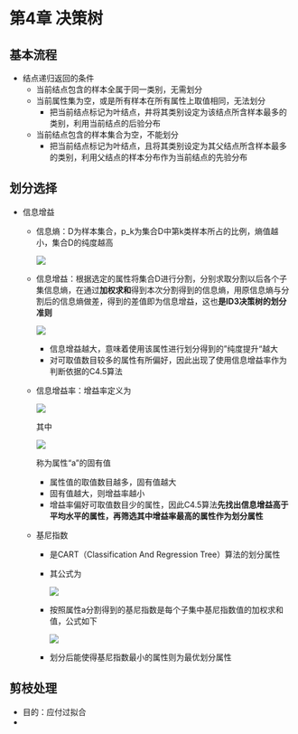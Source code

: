 # 第4章 决策树

## 基本流程

- 结点递归返回的条件
  - 当前结点包含的样本全属于同一类别，无需划分
  - 当前属性集为空，或是所有样本在所有属性上取值相同，无法划分
    - 把当前结点标记为叶结点，井将其类别设定为该结点所含样本最多的类别，利用当前结点的后验分布
  - 当前结点包含的样本集合为空，不能划分
    - 把当前结点标记为叶结点，且将其类别设定为其父结点所含样本最多的类别，利用父结点的样本分布作为当前结点的先验分布

## 划分选择

- 信息增益

  - 信息熵：D为样本集合，p_k为集合D中第k类样本所占的比例，熵值越小，集合D的纯度越高

    ![](https://latex.codecogs.com/gif.latex?\operatorname{Ent}(D)=-\sum_{k=1}^{|\mathcal{Y}|}&space;p_{k}&space;\log&space;_{2}&space;p_{k})

  - 信息增益：根据选定的属性将集合D进行分割，分别求取分割以后各个子集信息熵，在通过**加权求和**得到本次分割得到的信息熵，用原信息熵与分割后的信息熵做差，得到的差值即为信息增益，这也**是ID3决策树的划分准则**

    ![](https://latex.codecogs.com/gif.latex?\operatorname{Gain}(D,&space;a)=\operatorname{Ent}(D)-\sum_{v=1}^{V}&space;\frac{\left|D^{v}\right|}{|D|}&space;\operatorname{Ent}\left(D^{v}\right))

    - 信息增益越大，意味着使用该属性进行划分得到的”纯度提升“越大
    - 对可取值数目较多的属性有所偏好，因此出现了使用信息增益率作为判断依据的C4.5算法

  - 信息增益率：增益率定义为

    ![](https://latex.codecogs.com/gif.latex?\text&space;{&space;Gain&space;ratio&space;}(D,&space;a)=\frac{\operatorname{Gain}(D,&space;a)}{\mathrm{IV}(a)})

    其中

    ![](https://latex.codecogs.com/gif.latex?\mathrm{IV}(a)=-\sum_{v=1}^{V}&space;\frac{\left|D^{v}\right|}{|D|}&space;\log&space;_{2}&space;\frac{\left|D^{v}\right|}{|D|})

    称为属性“a”的固有值

    - 属性值的取值数目越多，固有值越大
    - 固有值越大，则增益率越小
    - 增益率偏好可取值数目少的属性，因此C4.5算法**先找出信息增益高于平均水平的属性，再筛选其中增益率最高的属性作为划分属性**

  - 基尼指数

    - 是CART（Classification And Regression Tree）算法的划分属性

    - 其公式为

      ![](https://latex.codecogs.com/gif.latex?\begin{aligned}&space;\operatorname{Gini}(D)&space;&=\sum_{k=1}^{|\mathcal{Y}|}&space;\sum_{k^{\prime}&space;\neq&space;k}&space;p_{k}&space;p_{k^{\prime}}&space;\\&space;&=1-\sum_{k=1}^{|\mathcal{Y}|}&space;p_{k}^{2}&space;\end{aligned})

    - 按照属性a分割得到的基尼指数是每个子集中基尼指数值的加权求和值，公式如下

      ![](https://latex.codecogs.com/gif.latex?\text&space;{&space;Gini&space;}&space;\operatorname{index}(D,&space;a)=\sum_{v=1}^{V}&space;\frac{\left|D^{v}\right|}{|D|}&space;\operatorname{Gini}\left(D^{v}\right))

    - 划分后能使得基尼指数最小的属性则为最优划分属性

## 剪枝处理

- 目的：应付过拟合
- 



